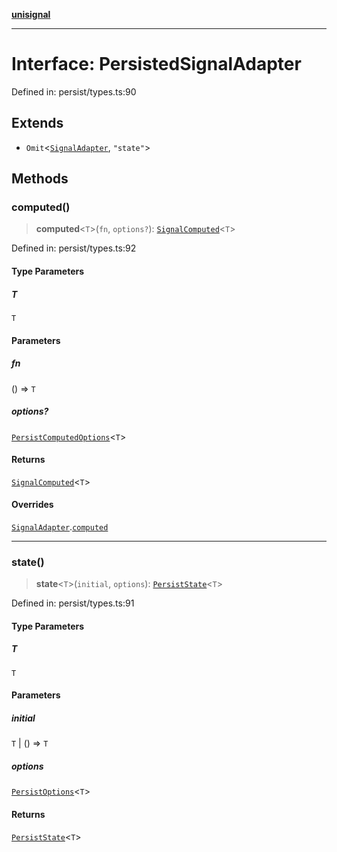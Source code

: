 [**unisignal**](../../../../README.md)

***

# Interface: PersistedSignalAdapter

Defined in: persist/types.ts:90

## Extends

- `Omit`\<[`SignalAdapter`](../../adapter/interfaces/SignalAdapter.md), `"state"`\>

## Methods

### computed()

> **computed**\<`T`\>(`fn`, `options?`): [`SignalComputed`](../../adapter/type-aliases/SignalComputed.md)\<`T`\>

Defined in: persist/types.ts:92

#### Type Parameters

##### T

`T`

#### Parameters

##### fn

() => `T`

##### options?

[`PersistComputedOptions`](../type-aliases/PersistComputedOptions.md)\<`T`\>

#### Returns

[`SignalComputed`](../../adapter/type-aliases/SignalComputed.md)\<`T`\>

#### Overrides

[`SignalAdapter`](../../adapter/interfaces/SignalAdapter.md).[`computed`](../../adapter/interfaces/SignalAdapter.md#computed)

***

### state()

> **state**\<`T`\>(`initial`, `options`): [`PersistState`](../type-aliases/PersistState.md)\<`T`\>

Defined in: persist/types.ts:91

#### Type Parameters

##### T

`T`

#### Parameters

##### initial

`T` | () => `T`

##### options

[`PersistOptions`](../type-aliases/PersistOptions.md)\<`T`\>

#### Returns

[`PersistState`](../type-aliases/PersistState.md)\<`T`\>
